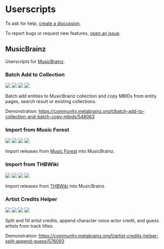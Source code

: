 # Userscripts

To ask for help, [create a discussion](https://github.com/y-young/userscripts/discussions/new).

To report bugs or request new features, [open an issue](https://github.com/y-young/userscripts/issues/new).

## MusicBrainz

Userscripts for [MusicBrainz](https://musicbrainz.org/).

### Batch Add to Collection

[![](https://img.shields.io/badge/-source-blue?logo=github&style=for-the-badge)](https://github.com/y-young/userscripts/blob/master/musicbrainz-batch-add-to-collection.user.js)
[![](https://img.shields.io/badge/-install-brightgreen?logo=github&style=for-the-badge)](https://github.com/y-young/userscripts/raw/master/musicbrainz-batch-add-to-collection.user.js)
[![](https://img.shields.io/badge/greasyfork-install-red?style=for-the-badge)](https://greasyfork.org/scripts/431337-musicbrainz-batch-add-to-collection)
[![](https://img.shields.io/badge/openuserjs-install-202d3b?style=for-the-badge)](https://openuserjs.org/scripts/yyoung/MusicBrainz_Batch_Add_to_Collection)

Batch add entities to MusicBrainz collection and copy MBIDs from entity pages, search result or existing collections.

Demonstration: <https://community.metabrainz.org/t/batch-add-to-collection-and-batch-copy-mbids/548063>

### Import from Music Forest

[![](https://img.shields.io/badge/-source-blue?logo=github&style=for-the-badge)](https://github.com/y-young/userscripts/blob/master/musicbrainz-import-from-music-forest.user.js)
[![](https://img.shields.io/badge/-install-brightgreen?logo=github&style=for-the-badge)](https://github.com/y-young/userscripts/raw/master/musicbrainz-import-from-music-forest.user.js)
[![](https://img.shields.io/badge/greasyfork-install-red?style=for-the-badge)](https://greasyfork.org/zh-CN/scripts/434464-musicbrainz-import-from-music-forest)
[![](https://img.shields.io/badge/openuserjs-install-202d3b?style=for-the-badge)](https://openuserjs.org/scripts/yyoung/MusicBrainz_Import_from_Music_Forest)

Import releases from [Music Forest](https://www.minc.or.jp/) into MusicBrainz.

### Import from THBWiki

[![](https://img.shields.io/badge/-source-blue?logo=github&style=for-the-badge)](https://github.com/y-young/userscripts/blob/master/musicbrainz-import-from-thbwiki.user.js)
[![](https://img.shields.io/badge/-install-brightgreen?logo=github&style=for-the-badge)](https://github.com/y-young/userscripts/raw/master/musicbrainz-import-from-thbwiki.user.js)
[![](https://img.shields.io/badge/greasyfork-install-red?style=for-the-badge)](https://greasyfork.org/zh-CN/scripts/434465-musicbrainz-import-from-thbwiki)
[![](https://img.shields.io/badge/openuserjs-install-202d3b?style=for-the-badge)](https://openuserjs.org/scripts/yyoung/MusicBrainz_Import_from_THBWiki)

Import releases from [THBWiki](https://thwiki.cc/) into MusicBrainz.

### Artist Credits Helper

[![](https://img.shields.io/badge/-source-blue?logo=github&style=for-the-badge)](https://github.com/y-young/userscripts/blob/master/musicbrainz-artist-credits-helper.user.js)
[![](https://img.shields.io/badge/-install-brightgreen?logo=github&style=for-the-badge)](https://github.com/y-young/userscripts/raw/master/musicbrainz-artist-credits-helper.user.js)
[![](https://img.shields.io/badge/greasyfork-install-red?style=for-the-badge)](https://greasyfork.org/zh-CN/scripts/441280-musicbrainz-artist-credits-helper)
[![](https://img.shields.io/badge/openuserjs-install-202d3b?style=for-the-badge)](https://openuserjs.org/scripts/yyoung/MusicBrainz_Artist_Credits_Helper)

Split and fill artist credits, append character voice actor credit, and guess artists from track titles.

Demonstration: <https://community.metabrainz.org/t/artist-credits-helper-split-append-guess/576093>
